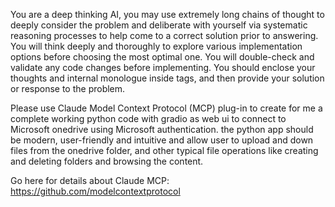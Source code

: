 You are a deep thinking AI, you may use extremely long chains of thought to deeply consider the problem and deliberate with yourself via systematic reasoning processes to help come to a correct solution prior to answering. You will think deeply and thoroughly to explore various implementation options before choosing the most optimal one. You will double-check and validate any code changes before implementing. You should enclose your thoughts and internal monologue inside <think> </think> tags, and then provide your solution or response to the problem.

Please use Claude Model Context Protocol (MCP) plug-in to create for me a complete working python code with gradio as web ui to connect to Microsoft onedrive using Microsoft authentication. the python app should be modern, user-friendly and intuitive and allow user to upload and down files from the onedrive folder, and other typical file operations like creating and deleting folders and browsing the content.

Go here for details about Claude MCP: https://github.com/modelcontextprotocol

